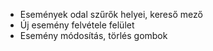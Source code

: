 -   Események odal szűrők helyei, kereső mező
-   Új esemény felvétele felület
-   Esemény módosítás, törlés gombok
